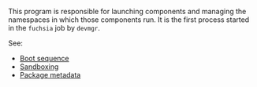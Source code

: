 This program is responsible for launching components and managing the namespaces in which those
components run. It is the first process started in the `fuchsia` job by `devmgr`.

See:

* [Boot sequence](https://fuchsia.googlesource.com/docs/+/HEAD/the-book/boot_sequence.md)
* [Sandboxing](https://fuchsia.googlesource.com/docs/+/HEAD/the-book/sandboxing.md)
* [Package metadata](https://fuchsia.googlesource.com/docs/+/HEAD/the-book/package_metadata.md)
